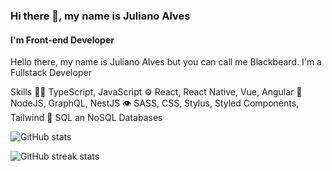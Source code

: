 ### Hi there 👋, my name is Juliano Alves
#### I'm Front-end Developer
Hello there, my name is Juliano Alves but you can call me Blackbeard. I'm a Fullstack Developer

Skills
👨‍💻 TypeScript, JavaScript
⚙️ React, React Native, Vue, Angular
🚀 NodeJS, GraphQL, NestJS
👁️ SASS, CSS, Stylus, Styled Components, Tailwind
💽 SQL an NoSQL Databases


![GitHub stats](https://github-readme-stats.vercel.app/api?username=julianoalvescode&show_icons=true)  

![GitHub streak stats](https://github-readme-streak-stats.herokuapp.com/?user=julianoalvescode)  

